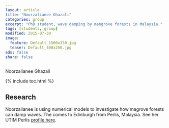 ```yaml
---
layout: article
title: "Noorzalianee Ghazali"
categories: group
excerpt: "PhD student, wave damping by mangrove forests in Malaysia."
tags: [students, group]
modified: 2015-07-30
image:
  feature: Default_1500x350.jpg
  teaser: Default_400x250.jpg
ads: false
share: false
---
```


Noorzalianee Ghazali

{% include toc.html %}

## Research

  Noorzalianee is using numerical models to investigate how magrove forests can damp waves. The comes to Edinburgh from Perlis, Malaysia. See her UTIM Perlis [profile here](http://jurnalintelek.uitm.edu.my/experts/viewdetail.php?id=251794).  
  
